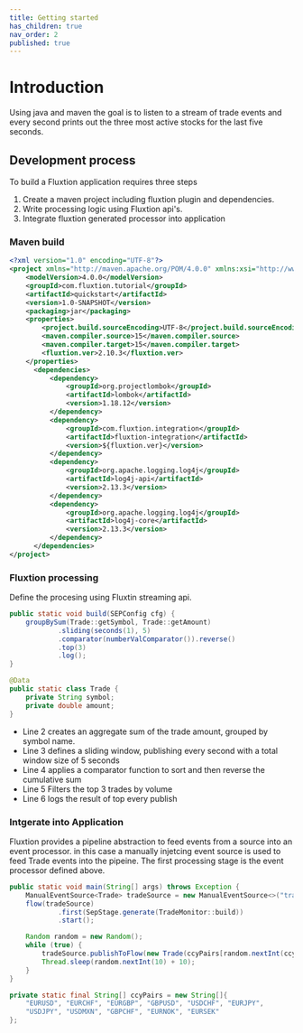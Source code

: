 ```yaml
---
title: Getting started
has_children: true
nav_order: 2
published: true
---
```

# Introduction
Using java and maven the goal is to listen to a stream of trade events and every second prints out the three most active stocks for the last five seconds. 
## Development process
To build a Fluxtion application requires three steps
1. Create a maven project including fluxtion plugin and dependencies. 
1. Write processing logic using Fluxtion api's. 
1. Integrate fluxtion generated processor into application
### Maven build

```xml
<?xml version="1.0" encoding="UTF-8"?>
<project xmlns="http://maven.apache.org/POM/4.0.0" xmlns:xsi="http://www.w3.org/2001/XMLSchema-instance" xsi:schemaLocation="http://maven.apache.org/POM/4.0.0 http://maven.apache.org/xsd/maven-4.0.0.xsd">
    <modelVersion>4.0.0</modelVersion>
    <groupId>com.fluxtion.tutorial</groupId>
    <artifactId>quickstart</artifactId>
    <version>1.0-SNAPSHOT</version>
    <packaging>jar</packaging>
    <properties>
        <project.build.sourceEncoding>UTF-8</project.build.sourceEncoding>
        <maven.compiler.source>15</maven.compiler.source>
        <maven.compiler.target>15</maven.compiler.target>
        <fluxtion.ver>2.10.3</fluxtion.ver>
    </properties>  
      <dependencies>
          <dependency>
              <groupId>org.projectlombok</groupId>
              <artifactId>lombok</artifactId>
              <version>1.18.12</version>
          </dependency>
          <dependency>
              <groupId>com.fluxtion.integration</groupId>
              <artifactId>fluxtion-integration</artifactId>
              <version>${fluxtion.ver}</version>
          </dependency>
          <dependency>
              <groupId>org.apache.logging.log4j</groupId>
              <artifactId>log4j-api</artifactId>
              <version>2.13.3</version>
          </dependency>
          <dependency>
              <groupId>org.apache.logging.log4j</groupId>
              <artifactId>log4j-core</artifactId>
              <version>2.13.3</version>
          </dependency>
      </dependencies>
</project>
```

### Fluxtion processing
Define the procesing using Fluxtin streaming api. 

```java
public static void build(SEPConfig cfg) {
    groupBySum(Trade::getSymbol, Trade::getAmount)
            .sliding(seconds(1), 5)
            .comparator(numberValComparator()).reverse()
            .top(3)
            .log();
}

@Data
public static class Trade {
    private String symbol;
    private double amount;
}
```

- Line 2 creates an aggregate sum of the trade amount, grouped by symbol name. 
- Line 3 defines a sliding window, publishing every second with a total window size of 5 seconds
- Line 4 applies a comparator function to sort and then reverse the cumulative sum
- Line 5 Filters the top 3 trades by volume
- Line 6 logs the result of top every publish

### Intgerate into Application

Fluxtion provides a pipeline abstraction to feed events from a source into an event processor. in this case a manually injetcing event source is used to feed Trade events into the pipeine. The first processing stage is the event processor defined above.

```java
public static void main(String[] args) throws Exception {
    ManualEventSource<Trade> tradeSource = new ManualEventSource<>("trade-source");
    flow(tradeSource)
            .first(SepStage.generate(TradeMonitor::build))
            .start();

    Random random = new Random();
    while (true) {
        tradeSource.publishToFlow(new Trade(ccyPairs[random.nextInt(ccyPairs.length)], random.nextInt(100) + 10));
        Thread.sleep(random.nextInt(10) + 10);
    }
}

private static final String[] ccyPairs = new String[]{
    "EURUSD", "EURCHF", "EURGBP", "GBPUSD", "USDCHF", "EURJPY", 
    "USDJPY", "USDMXN", "GBPCHF", "EURNOK", "EURSEK"
};

```



